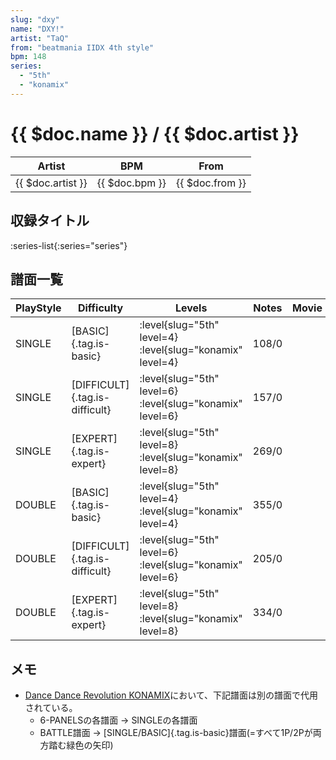 ```yaml
---
slug: "dxy"
name: "DXY!"
artist: "TaQ"
from: "beatmania IIDX 4th style"
bpm: 148
series:
  - "5th"
  - "konamix"
---
```


# {{ $doc.name }} / {{ $doc.artist }}

|Artist|BPM|From|
|------|---|----|
|{{ $doc.artist }}|{{ $doc.bpm }}|{{ $doc.from }}|

## 収録タイトル

:series-list{:series="series"}

## 譜面一覧

|PlayStyle|Difficulty|Levels|Notes|Movie|
|---------|----------|------|-----|-----|
|SINGLE|[BASIC]{.tag.is-basic}|:level{slug="5th" level=4} :level{slug="konamix" level=4}|108/0||
|SINGLE|[DIFFICULT]{.tag.is-difficult}|:level{slug="5th" level=6} :level{slug="konamix" level=6}|157/0||
|SINGLE|[EXPERT]{.tag.is-expert}|:level{slug="5th" level=8} :level{slug="konamix" level=8}|269/0||
|DOUBLE|[BASIC]{.tag.is-basic}|:level{slug="5th" level=4} :level{slug="konamix" level=4}|355/0||
|DOUBLE|[DIFFICULT]{.tag.is-difficult}|:level{slug="5th" level=6} :level{slug="konamix" level=6}|205/0||
|DOUBLE|[EXPERT]{.tag.is-expert}|:level{slug="5th" level=8} :level{slug="konamix" level=8}|334/0||

## メモ

- [Dance Dance Revolution KONAMIX](/series/konamix)において、下記譜面は別の譜面で代用されている。
  - 6-PANELSの各譜面 → SINGLEの各譜面
  - BATTLE譜面 → [SINGLE/BASIC]{.tag.is-basic}譜面(=すべて1P/2Pが両方踏む緑色の矢印)
